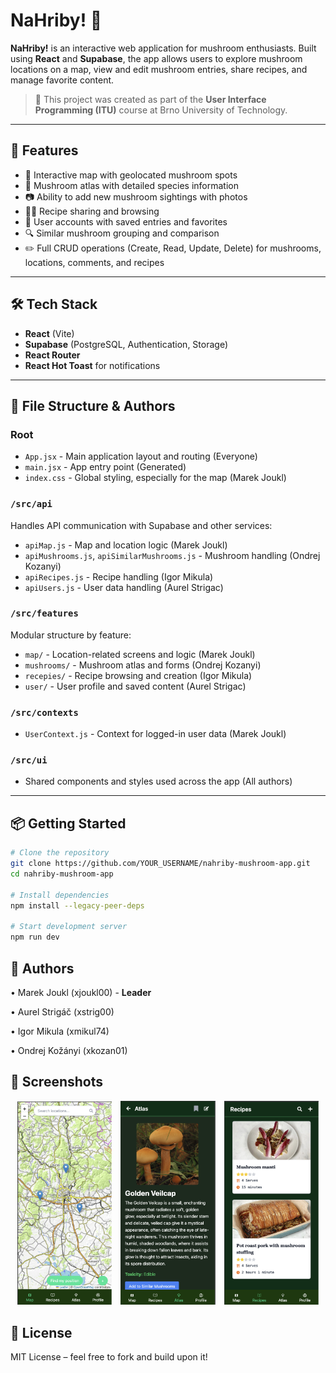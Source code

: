 # NaHriby! 🍄

**NaHriby!** is an interactive web application for mushroom enthusiasts. Built using **React** and **Supabase**, the app allows users to explore mushroom locations on a map, view and edit mushroom entries, share recipes, and manage favorite content.

> 🧪 This project was created as part of the **User Interface Programming (ITU)** course at Brno University of Technology.

---

## 🚀 Features

- 📍 Interactive map with geolocated mushroom spots
- 🍄 Mushroom atlas with detailed species information
- 📷 Ability to add new mushroom sightings with photos
- 🧑‍🍳 Recipe sharing and browsing
- 💾 User accounts with saved entries and favorites
- 🔍 Similar mushroom grouping and comparison
- ✏️ Full CRUD operations (Create, Read, Update, Delete) for mushrooms, locations, comments, and recipes

---

## 🛠️ Tech Stack

- **React** (Vite)
- **Supabase** (PostgreSQL, Authentication, Storage)
- **React Router**
- **React Hot Toast** for notifications

---

## 📁 File Structure & Authors

### Root

- `App.jsx` - Main application layout and routing (Everyone)
- `main.jsx` - App entry point (Generated)
- `index.css` - Global styling, especially for the map (Marek Joukl)

### `/src/api`

Handles API communication with Supabase and other services:

- `apiMap.js` - Map and location logic (Marek Joukl)
- `apiMushrooms.js`, `apiSimilarMushrooms.js` - Mushroom handling (Ondrej Kozanyi)
- `apiRecipes.js` - Recipe handling (Igor Mikula)
- `apiUsers.js` - User data handling (Aurel Strigac)

### `/src/features`

Modular structure by feature:

- `map/` - Location-related screens and logic (Marek Joukl)
- `mushrooms/` - Mushroom atlas and forms (Ondrej Kozanyi)
- `recepies/` - Recipe browsing and creation (Igor Mikula)
- `user/` - User profile and saved content (Aurel Strigac)

### `/src/contexts`

- `UserContext.js` - Context for logged-in user data (Marek Joukl)

### `/src/ui`

- Shared components and styles used across the app (All authors)

---

## 📦 Getting Started

```bash
# Clone the repository
git clone https://github.com/YOUR_USERNAME/nahriby-mushroom-app.git
cd nahriby-mushroom-app

# Install dependencies
npm install --legacy-peer-deps

# Start development server
npm run dev
```

## 👥 Authors

• Marek Joukl (xjoukl00) - **Leader**

• Aurel Strigáč (xstrig00)

• Igor Mikula (xmikul74)

• Ondrej Kožányi (xkozan01)

## 📸 Screenshots

<div align="center">
  <img src="./img/mushroom-screen-1.png" alt="Map View" width="30%" style="margin: 0 1%;">
  <img src="./img/mushroom-screen-3.png" alt="Mushroom Detail" width="30%" style="margin: 0 1%;">
  <img src="./img/mushroom-screen-2.png" alt="Recipe Sharing" width="30%" style="margin: 0 1%;">
</div>

## 📝 License

MIT License – feel free to fork and build upon it!
